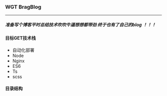 ###  WGT BragBlog

***



##### 准备写个博客平时总结技术吹吹牛逼想想都带劲 终于也有了自己的blog ！！！

#### 目标GET技术栈

* 自动化部署
* Node
* Nginx
* ES6
* Ts
* scss



#### 目录结构

####  



